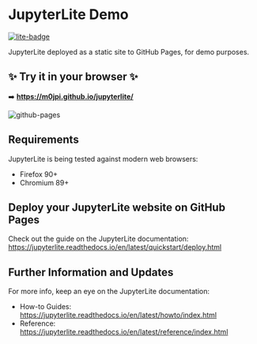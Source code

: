 # JupyterLite Demo

[![lite-badge](https://jupyterlite.rtfd.io/en/latest/_static/badge.svg)](https://m0jpi.github.io/jupyterlite/)

JupyterLite deployed as a static site to GitHub Pages, for demo purposes.

## ✨ Try it in your browser ✨

➡️ **https://m0jpi.github.io/jupyterlite/**

![github-pages](https://user-images.githubusercontent.com/591645/120649478-18258400-c47d-11eb-80e5-185e52ff2702.gif)

## Requirements

JupyterLite is being tested against modern web browsers:

- Firefox 90+
- Chromium 89+

## Deploy your JupyterLite website on GitHub Pages

Check out the guide on the JupyterLite documentation: https://jupyterlite.readthedocs.io/en/latest/quickstart/deploy.html

## Further Information and Updates

For more info, keep an eye on the JupyterLite documentation:

- How-to Guides: https://jupyterlite.readthedocs.io/en/latest/howto/index.html
- Reference: https://jupyterlite.readthedocs.io/en/latest/reference/index.html
